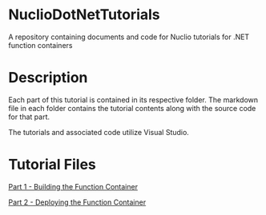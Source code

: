 # NuclioDotNetTutorials
A repository containing documents and code for Nuclio tutorials for .NET function containers

# Description

Each part of this tutorial is contained in its respective folder.   The markdown file in each folder contains the tutorial contents along with the source code for that part.

The tutorials and associated code utilize Visual Studio.

# Tutorial Files

<a href="Part-1/Part1.md" target="_blank">Part 1 - Building the Function Container</a>

<a href="Part-2/Part2.md" target="_blank">Part 2 - Deploying the Function Container</a>
